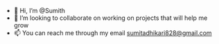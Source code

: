 - 👋 Hi, I’m @Sumith
- 💞️ I’m looking to collaborate on working on projects that will help me grow 
- 📫 You can reach me through my email sumitadhikari828@gmail.com

<!---
NoobDude828/NoobDude828 is a ✨ special ✨ repository because its `README.md` (this file) appears on your GitHub profile.
You can click the Preview link to take a look at your changes.
--->
